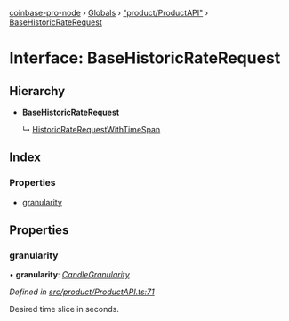 [coinbase-pro-node](../README.md) › [Globals](../globals.md) › ["product/ProductAPI"](../modules/_product_productapi_.md) › [BaseHistoricRateRequest](_product_productapi_.basehistoricraterequest.md)

# Interface: BaseHistoricRateRequest

## Hierarchy

- **BaseHistoricRateRequest**

  ↳ [HistoricRateRequestWithTimeSpan](_product_productapi_.historicraterequestwithtimespan.md)

## Index

### Properties

- [granularity](_product_productapi_.basehistoricraterequest.md#granularity)

## Properties

### granularity

• **granularity**: _[CandleGranularity](../enums/_product_productapi_.candlegranularity.md)_

_Defined in [src/product/ProductAPI.ts:71](https://github.com/bennyn/coinbase-pro-node/blob/0085625/src/product/ProductAPI.ts#L71)_

Desired time slice in seconds.
